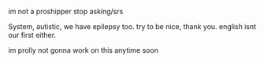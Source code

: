 im not a proshipper stop asking/srs

System, autistic, we have epilepsy too. 
try to be nice, thank you. english isnt our first either.

im prolly not gonna work on this anytime soon
